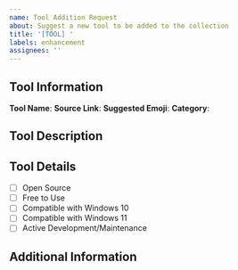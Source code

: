 ```yaml
---
name: Tool Addition Request
about: Suggest a new tool to be added to the collection
title: '[TOOL] '
labels: enhancement
assignees: ''
---
```


## Tool Information
<!-- Provide information about the tool you want to add -->
**Tool Name**: 
**Source Link**: 
**Suggested Emoji**: 
**Category**:

## Tool Description
<!-- Provide a clear and concise description of what the tool does (1-2 sentences) -->

## Tool Details
<!-- Additional information about the tool -->
- [ ] Open Source
- [ ] Free to Use
- [ ] Compatible with Windows 10
- [ ] Compatible with Windows 11
- [ ] Active Development/Maintenance

## Additional Information
<!-- Add any other relevant information about the tool -->
